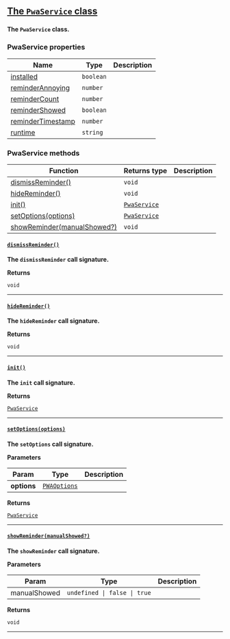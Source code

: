<section id="main" data-note="AUTO-GENERATED CONTENT, DO NOT EDIT DIRECTLY!">

<h2><a name="pwaservice" href="https://ngx-useful.lamnhan.com/content/reference/classes/pwaservice.html"><p>The <code>PwaService</code> class</p>
</a></h2>

**The `PwaService` class.**

<h3><a name="pwaservice-properties"><p>PwaService properties</p>
</a></h3>

| Name                                                                                                            | Type                 | Description |
| --------------------------------------------------------------------------------------------------------------- | -------------------- | ----------- |
| [installed](https://ngx-useful.lamnhan.com/content/reference/classes/pwaservice.html#installed)                 | <code>boolean</code> |             |
| [reminderAnnoying](https://ngx-useful.lamnhan.com/content/reference/classes/pwaservice.html#reminderannoying)   | <code>number</code>  |             |
| [reminderCount](https://ngx-useful.lamnhan.com/content/reference/classes/pwaservice.html#remindercount)         | <code>number</code>  |             |
| [reminderShowed](https://ngx-useful.lamnhan.com/content/reference/classes/pwaservice.html#remindershowed)       | <code>boolean</code> |             |
| [reminderTimestamp](https://ngx-useful.lamnhan.com/content/reference/classes/pwaservice.html#remindertimestamp) | <code>number</code>  |             |
| [runtime](https://ngx-useful.lamnhan.com/content/reference/classes/pwaservice.html#runtime)                     | <code>string</code>  |             |

<h3><a name="pwaservice-methods"><p>PwaService methods</p>
</a></h3>

| Function                                                  | Returns type                                                                                                                   | Description |
| --------------------------------------------------------- | ------------------------------------------------------------------------------------------------------------------------------ | ----------- |
| [dismissReminder()](#pwaservice-dismissreminder-0)        | <code>void</code>                                                                                                              |             |
| [hideReminder()](#pwaservice-hidereminder-0)              | <code>void</code>                                                                                                              |             |
| [init()](#pwaservice-init-0)                              | <code><a href="https://ngx-useful.lamnhan.com/content/reference/classes/pwaservice.html" target="_blank">PwaService</a></code> |             |
| [setOptions(options)](#pwaservice-setoptions-0)           | <code><a href="https://ngx-useful.lamnhan.com/content/reference/classes/pwaservice.html" target="_blank">PwaService</a></code> |             |
| [showReminder(manualShowed?)](#pwaservice-showreminder-0) | <code>void</code>                                                                                                              |             |

<h4><a name="pwaservice-dismissreminder-0" href="https://ngx-useful.lamnhan.com/content/reference/classes/pwaservice.html#dismissreminder"><p><code>dismissReminder()</code></p>
</a></h4>

**The `dismissReminder` call signature.**

**Returns**

<code>void</code>

---

<h4><a name="pwaservice-hidereminder-0" href="https://ngx-useful.lamnhan.com/content/reference/classes/pwaservice.html#hidereminder"><p><code>hideReminder()</code></p>
</a></h4>

**The `hideReminder` call signature.**

**Returns**

<code>void</code>

---

<h4><a name="pwaservice-init-0" href="https://ngx-useful.lamnhan.com/content/reference/classes/pwaservice.html#init"><p><code>init()</code></p>
</a></h4>

**The `init` call signature.**

**Returns**

<code><a href="https://ngx-useful.lamnhan.com/content/reference/classes/pwaservice.html" target="_blank">PwaService</a></code>

---

<h4><a name="pwaservice-setoptions-0" href="https://ngx-useful.lamnhan.com/content/reference/classes/pwaservice.html#setoptions"><p><code>setOptions(options)</code></p>
</a></h4>

**The `setOptions` call signature.**

**Parameters**

| Param       | Type                                                                                                                              | Description |
| ----------- | --------------------------------------------------------------------------------------------------------------------------------- | ----------- |
| **options** | <code><a href="https://ngx-useful.lamnhan.com/content/reference/interfaces/pwaoptions.html" target="_blank">PWAOptions</a></code> |             |

**Returns**

<code><a href="https://ngx-useful.lamnhan.com/content/reference/classes/pwaservice.html" target="_blank">PwaService</a></code>

---

<h4><a name="pwaservice-showreminder-0" href="https://ngx-useful.lamnhan.com/content/reference/classes/pwaservice.html#showreminder"><p><code>showReminder(manualShowed?)</code></p>
</a></h4>

**The `showReminder` call signature.**

**Parameters**

| Param        | Type                                    | Description |
| ------------ | --------------------------------------- | ----------- |
| manualShowed | <code>undefined \| false \| true</code> |             |

**Returns**

<code>void</code>

---

</section>
